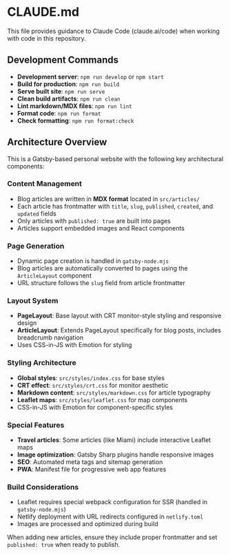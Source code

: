 # CLAUDE.md

This file provides guidance to Claude Code (claude.ai/code) when working with code in this repository.

## Development Commands

- **Development server**: `npm run develop` or `npm start`
- **Build for production**: `npm run build`
- **Serve built site**: `npm run serve`
- **Clean build artifacts**: `npm run clean`
- **Lint markdown/MDX files**: `npm run lint`
- **Format code**: `npm run format`
- **Check formatting**: `npm run format:check`

## Architecture Overview

This is a Gatsby-based personal website with the following key architectural components:

### Content Management

- Blog articles are written in **MDX format** located in `src/articles/`
- Each article has frontmatter with `title`, `slug`, `published`, `created`, and `updated` fields
- Only articles with `published: true` are built into pages
- Articles support embedded images and React components

### Page Generation

- Dynamic page creation is handled in `gatsby-node.mjs`
- Blog articles are automatically converted to pages using the `ArticleLayout` component
- URL structure follows the `slug` field from article frontmatter

### Layout System

- **PageLayout**: Base layout with CRT monitor-style styling and responsive design
- **ArticleLayout**: Extends PageLayout specifically for blog posts, includes breadcrumb navigation
- Uses CSS-in-JS with Emotion for styling

### Styling Architecture

- **Global styles**: `src/styles/index.css` for base styles
- **CRT effect**: `src/styles/crt.css` for monitor aesthetic
- **Markdown content**: `src/styles/markdown.css` for article typography
- **Leaflet maps**: `src/styles/leaflet.css` for map components
- CSS-in-JS with Emotion for component-specific styles

### Special Features

- **Travel articles**: Some articles (like Miami) include interactive Leaflet maps
- **Image optimization**: Gatsby Sharp plugins handle responsive images
- **SEO**: Automated meta tags and sitemap generation
- **PWA**: Manifest file for progressive web app features

### Build Considerations

- Leaflet requires special webpack configuration for SSR (handled in `gatsby-node.mjs`)
- Netlify deployment with URL redirects configured in `netlify.toml`
- Images are processed and optimized during build

When adding new articles, ensure they include proper frontmatter and set `published: true` when ready to publish.
